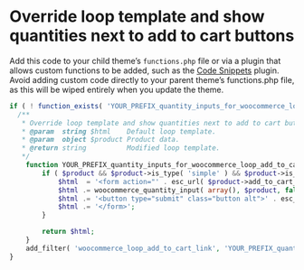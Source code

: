 # Override loop template and show quantities next to add to cart buttons

Add this code to your child theme’s `functions.php` file or via a plugin that allows custom functions to be added, such as the [Code Snippets](https://wordpress.org/plugins/code-snippets/) plugin. Avoid adding custom code directly to your parent theme’s functions.php file, as this will be wiped entirely when you update the theme.

```php
if ( ! function_exists( 'YOUR_PREFIX_quantity_inputs_for_woocommerce_loop_add_to_cart_link' ) ) {
  /**
   * Override loop template and show quantities next to add to cart buttons
   * @param  string $html    Default loop template.
   * @param  object $product Product data.
   * @return string          Modified loop template.
   */
	function YOUR_PREFIX_quantity_inputs_for_woocommerce_loop_add_to_cart_link( $html, $product ) {
		if ( $product && $product->is_type( 'simple' ) && $product->is_purchasable() && $product->is_in_stock() && ! $product->is_sold_individually() ) {
			$html  = '<form action="' . esc_url( $product->add_to_cart_url() ) . '" class="cart" method="post" enctype="multipart/form-data">';
			$html .= woocommerce_quantity_input( array(), $product, false );
			$html .= '<button type="submit" class="button alt">' . esc_html( $product->add_to_cart_text() ) . '</button>';
			$html .= '</form>';
		}

		return $html;
	}
	add_filter( 'woocommerce_loop_add_to_cart_link', 'YOUR_PREFIX_quantity_inputs_for_woocommerce_loop_add_to_cart_link', 10, 2 );
}
```
